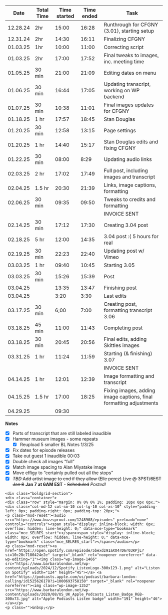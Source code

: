 
| Date     | Total Time | Time started | Time ended | Task                                                               |
| -------- | ---------- | ------------ | ---------- | ------------------------------------------------------------------ |
| 12.28.24 | 2hr        | 15:00        | 16:28      | Runthrough for CFGNY (3.01), starting setup                        |
| 12.31.24 | 2hr        | 14:30        | 16:11      | Finalizing CFGNY                                                   |
| 01.03.25 | 1hr        | 10:00        | 11:00      | Correcting script                                                  |
| 01.03.25 | 2hr        | 17:00        | 17:52      | Final tweaks to images, inc. meeting time                          |
| 01.05.25 | 30 min     | 21:00        | 21:09      | Editing dates on menu                                              |
| 01.06.25 | 30 min     | 16:44        | 17:05      | Updating transcript, working on WP backend                         |
| 01.07.25 | 30 min     | 10:38        | 11:01      | Final images updates for CFGNY                                     |
| 01.18.25 | 1 hr       | 17:57        | 18:45      | Stan Douglas                                                       |
| 01.20.25 | 30 min     | 12:58        | 13:15      | Page settings                                                      |
| 01.20.25 | 1 hr       | 14:40        | 15:17      | Stan Douglas edits and fixing CFGNY                                |
| 01.22.25 | 30 min     | 08:00        | 8:29       | Updating audio links                                               |
| 02.03.25 | 2 hr       | 17:02        | 17:49      | Full post, including images and transcript                         |
| 02.04.25 | 1.5 hr     | 20:30        | 21:39      | Links, image captions, formatting                                  |
| 02.06.25 | 30 min     | 09:35        | 09:50      | Tweaks to credits and formatting                                   |
|          |            |              |            | INVOICE SENT                                                       |
| 02.14.25 | 30 min     | 17:12        | 17:30      | Creating 3.04 post                                                 |
| 02.18.25 | 5 hr       | 12:00        | 14:35      | 3.04 post :( 5 hours for real                                      |
| 02.19.25 | 30 min     | 22:23        | 22:40      | Updating post w/ Vimeo                                             |
| 03.03.25 | 1 hr       | 09:40        | 10:45      | Starting 3.05                                                      |
| 03.03.25 | 30 min     | 15:26        | 15:39      | Post                                                               |
| 03.04.25 |            | 13:35        | 13:47      | Finishing post                                                     |
| 03.04.25 |            | 3:20         | 3:30       | Last edits                                                         |
| 03.17.25 | 30 min     | 6;00         | 7:00       | Creating post, formatting transcript 3.06                          |
| 03.18.25 | 45 min     | 11:00        | 11:43      | Completing post                                                    |
| 03.18.25 | 30 min     | 20:45        | 20:56      | Final edits, adding Skittles images                                |
| 03.31.25 | 1 hr       | 11:24        | 11:59      | Starting (& finishing) 3.07                                        |
|          |            |              |            | INVOICE SENT                                                       |
| 04.14.25 | 1 hr       | 12:01        | 12:39      | Image formatting and transcript                                    |
| 04.15.25 | 1.5 hr     | 17:00        | 18:25      | Fixing images, adding image captions, final formatting adjustments |
| 04.29.25 |            | 09:30        |            |                                                                    |

**Notes**
- [x] Parts of transcript that are still labeled inaudible
- [x] Hammer museum images - some repeats
	- [x] Reupload 5 smaller
BL Notes 1/3/25
- [X] Fix dates for episode releases
- [X] Take out guest 1 inaudible 00:03
- [X] Double check all images “full”
- [x] Match image spacing to Alan Miyatake image
- [X] Move effigy to “certainly pulled out all the stops” 
- [x] ~~*TBD* Add artist image to end if they allow (Elle perez)~~
~~Live @ 3PST/6EST Jan 8~~ **Jan 7 at 6AM EST** - ~~Scheduled~~ *Posted!*

```
<div class="boldgrid-section">
<div class="container">
<div class="row" style="margin: 0% 0% 0% 1%; padding: 10px 0px 0px;">
<div class="col-md-12 col-sm-10 col-lg-10 col-xs-10" style="padding-left: 0px; padding-right: 0px; padding-top: 20px;">
<p class="mod-reset"><audio src="https://www.buzzsprout.com/1248908/episodes" preload="none" controls="controls"><span style="display: inline-block; width: 0px; overflow: hidden; line-height: 0;" data-mce-type="bookmark" class="mce_SELRES_start">﻿</span><span style="display: inline-block; width: 0px; overflow: hidden; line-height: 0;" data-mce-type="bookmark" class="mce_SELRES_start">﻿</span></audio></p>
<p class="mod-reset"><a href="https://open.spotify.com/episode/5bexdz91aXO4rD6r03KPjL?si=10c28c7180424e2e" target="_blank" rel="noopener noreferrer" data-wp-editing="1"><img class="wp-image-1466" src="https://www.barbaralondon.net/wp-content/uploads/2024/12/Spotify_ListenLogo-300x123-1.png" alt="Listen on Spotify" width="124" height="45"></a> <a href="https://podcasts.apple.com/us/podcast/barbara-london-calling/id1525626178?i=1000693758150" target="_blank" rel="noopener noreferrer"><img class="wp-image-1352" src="https://www.barbaralondon.net/wp-content/uploads/2020/08/US_UK_Apple_Podcasts_Listen_Badge_RGB-300x73.jpg" alt="Apple Podcasts Listen badge" width="191" height="46"></a></p>
<p class="">&nbsp;</p>
```

